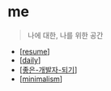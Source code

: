 # me

> 나에 대한, 나를 위한 공간

- [[resume]]
- [[daily]]
- [[좋은-개발자-되기]]
- [[minimalism]]

[//begin]: # "Autogenerated link references for markdown compatibility"
[resume]: resume "resume"
[daily]: docs/daily/daily "daily"
[좋은-개발자-되기]: 좋은-개발자-되기 "좋은 개발자 되기"
[minimalism]: minimalism "minimalism"
[//end]: # "Autogenerated link references"
